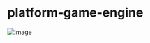 # platform-game-engine

![image](https://user-images.githubusercontent.com/61236761/157878337-ec5ff88c-9586-4d98-8904-99cdededd4c4.png)
